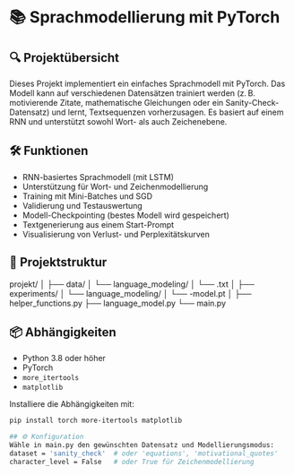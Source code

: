 # 📚 Sprachmodellierung mit PyTorch

## 🔍 Projektübersicht
Dieses Projekt implementiert ein einfaches Sprachmodell mit PyTorch. Das Modell kann auf verschiedenen Datensätzen trainiert werden (z. B. motivierende Zitate, mathematische Gleichungen oder ein Sanity-Check-Datensatz) und lernt, Textsequenzen vorherzusagen. Es basiert auf einem RNN und unterstützt sowohl Wort- als auch Zeichenebene.

## 🛠️ Funktionen
- RNN-basiertes Sprachmodell (mit LSTM)
- Unterstützung für Wort- und Zeichenmodellierung
- Training mit Mini-Batches und SGD
- Validierung und Testauswertung
- Modell-Checkpointing (bestes Modell wird gespeichert)
- Textgenerierung aus einem Start-Prompt
- Visualisierung von Verlust- und Perplexitätskurven

## 📁 Projektstruktur
projekt/
│
├── data/
│ └── language_modeling/
│ └── <dataset>.txt
│
├── experiments/
│ └── language_modeling/
│ └── <dataset>-model.pt
│
├── helper_functions.py
├── language_model.py
└── main.py

## 📦 Abhängigkeiten
- Python 3.8 oder höher
- PyTorch
- `more_itertools`
- `matplotlib`

Installiere die Abhängigkeiten mit:
```bash
pip install torch more-itertools matplotlib

## ⚙️ Konfiguration
Wähle in main.py den gewünschten Datensatz und Modellierungsmodus:
dataset = 'sanity_check'  # oder 'equations', 'motivational_quotes'
character_level = False   # oder True für Zeichenmodellierung
